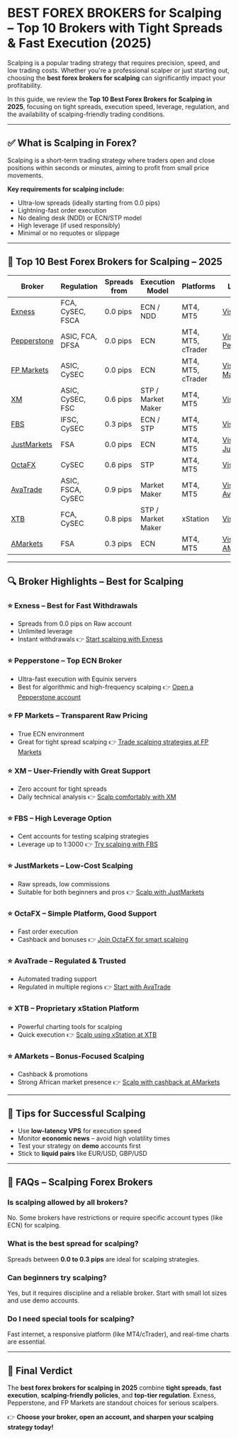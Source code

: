 # BEST FOREX BROKERS for Scalping – Top 10 Brokers with Tight Spreads & Fast Execution (2025)

Scalping is a popular trading strategy that requires precision, speed, and low trading costs. Whether you're a professional scalper or just starting out, choosing the **best forex brokers for scalping** can significantly impact your profitability.

In this guide, we review the **Top 10 Best Forex Brokers for Scalping in 2025**, focusing on tight spreads, execution speed, leverage, regulation, and the availability of scalping-friendly trading conditions.

---

## ✅ What is Scalping in Forex?

Scalping is a short-term trading strategy where traders open and close positions within seconds or minutes, aiming to profit from small price movements.

**Key requirements for scalping include:**

* Ultra-low spreads (ideally starting from 0.0 pips)
* Lightning-fast order execution
* No dealing desk (NDD) or ECN/STP model
* High leverage (if used responsibly)
* Minimal or no requotes or slippage

---

## 🎯 Top 10 Best Forex Brokers for Scalping – 2025

| Broker                                                                                                 | Regulation        | Spreads from | Execution Model    | Platforms         | Link Web                                                                                                     |
| ------------------------------------------------------------------------------------------------------ | ----------------- | ------------ | ------------------ | ----------------- | ------------------------------------------------------------------------------------------------------------ |
| [Exness](https://one.exnesstrack.org/a/english23)                                                      | FCA, CySEC, FSCA  | 0.0 pips     | ECN / NDD          | MT4, MT5          | [Visit Exness](https://one.exnesstrack.org/a/english23)                                                      |
| [Pepperstone](https://trk.pepperstonepartners.com/aff_c?offer_id=367&aff_id=33954)                     | ASIC, FCA, DFSA   | 0.0 pips     | ECN                | MT4, MT5, cTrader | [Visit Pepperstone](https://trk.pepperstonepartners.com/aff_c?offer_id=367&aff_id=33954)                     |
| [FP Markets](https://www.fpmarkets.com/?redir=stv&fpm-affiliate-utm-source=IB&fpm-affiliate-agt=56244) | ASIC, CySEC       | 0.0 pips     | ECN                | MT4, MT5, cTrader | [Visit FP Markets](https://www.fpmarkets.com/?redir=stv&fpm-affiliate-utm-source=IB&fpm-affiliate-agt=56244) |
| [XM](https://clicks.pipaffiliates.com/c?c=589901&l=en&p=0)                                             | ASIC, CySEC, FSC  | 0.6 pips     | STP / Market Maker | MT4, MT5          | [Visit XM](https://clicks.pipaffiliates.com/c?c=589901&l=en&p=0)                                             |
| [FBS](https://fbs.partners?ibl=587836&ibp=21398815)                                                    | IFSC, CySEC       | 0.3 pips     | ECN / STP          | MT4, MT5          | [Visit FBS](https://fbs.partners?ibl=587836&ibp=21398815)                                                    |
| [JustMarkets](https://one.justmarkets.link/a/79iqw0j6nj)                                               | FSA               | 0.0 pips     | ECN                | MT4, MT5          | [Visit JustMarkets](https://one.justmarkets.link/a/79iqw0j6nj)                                               |
| [OctaFX](https://my.octafx.com/open-account/?refid=ib35647800)                                         | CySEC             | 0.6 pips     | STP                | MT4, MT5          | [Visit OctaFX](https://my.octafx.com/open-account/?refid=ib35647800)                                         |
| [AvaTrade](https://www.avatrade.com?versionId=10301&tag=194438)                                        | ASIC, FSCA, CySEC | 0.9 pips     | Market Maker       | MT4, MT5          | [Visit AvaTrade](https://www.avatrade.com?versionId=10301&tag=194438)                                        |
| [XTB](https://link-pso.xtb.com/pso/zrUCY)                                                              | FCA, CySEC        | 0.8 pips     | STP / Market Maker | xStation          | [Visit XTB](https://link-pso.xtb.com/pso/zrUCY)                                                              |
| [AMarkets](https://amarketstrading.co/?g=WNRAN9)                                                       | FSA               | 0.3 pips     | ECN                | MT4, MT5          | [Visit AMarkets](https://amarketstrading.co/?g=WNRAN9)                                                       |

---

## 🔍 Broker Highlights – Best for Scalping

### ⭐ Exness – Best for Fast Withdrawals

* Spreads from 0.0 pips on Raw account
* Unlimited leverage
* Instant withdrawals
  👉 [Start scalping with Exness](https://one.exnesstrack.org/a/english23)

### ⭐ Pepperstone – Top ECN Broker

* Ultra-fast execution with Equinix servers
* Best for algorithmic and high-frequency scalping
  👉 [Open a Pepperstone account](https://trk.pepperstonepartners.com/aff_c?offer_id=367&aff_id=33954)

### ⭐ FP Markets – Transparent Raw Pricing

* True ECN environment
* Great for tight spread scalping
  👉 [Trade scalping strategies at FP Markets](https://www.fpmarkets.com/?redir=stv&fpm-affiliate-utm-source=IB&fpm-affiliate-agt=56244)

### ⭐ XM – User-Friendly with Great Support

* Zero account for tight spreads
* Daily technical analysis
  👉 [Scalp comfortably with XM](https://clicks.pipaffiliates.com/c?c=589901&l=en&p=0)

### ⭐ FBS – High Leverage Option

* Cent accounts for testing scalping strategies
* Leverage up to 1:3000
  👉 [Try scalping with FBS](https://fbs.partners?ibl=587836&ibp=21398815)

### ⭐ JustMarkets – Low-Cost Scalping

* Raw spreads, low commissions
* Suitable for both beginners and pros
  👉 [Scalp with JustMarkets](https://one.justmarkets.link/a/79iqw0j6nj)

### ⭐ OctaFX – Simple Platform, Good Support

* Fast order execution
* Cashback and bonuses
  👉 [Join OctaFX for smart scalping](https://my.octafx.com/open-account/?refid=ib35647800)

### ⭐ AvaTrade – Regulated & Trusted

* Automated trading support
* Regulated in multiple regions
  👉 [Start with AvaTrade](https://www.avatrade.com?versionId=10301&tag=194438)

### ⭐ XTB – Proprietary xStation Platform

* Powerful charting tools for scalping
* Quick execution
  👉 [Scalp using xStation at XTB](https://link-pso.xtb.com/pso/zrUCY)

### ⭐ AMarkets – Bonus-Focused Scalping

* Cashback & promotions
* Strong African market presence
  👉 [Scalp with cashback at AMarkets](https://amarketstrading.co/?g=WNRAN9)

---

## 📌 Tips for Successful Scalping

* Use **low-latency VPS** for execution speed
* Monitor **economic news** – avoid high volatility times
* Test your strategy on **demo** accounts first
* Stick to **liquid pairs** like EUR/USD, GBP/USD

---

## 📘 FAQs – Scalping Forex Brokers

### Is scalping allowed by all brokers?

No. Some brokers have restrictions or require specific account types (like ECN) for scalping.

### What is the best spread for scalping?

Spreads between **0.0 to 0.3 pips** are ideal for scalping strategies.

### Can beginners try scalping?

Yes, but it requires discipline and a reliable broker. Start with small lot sizes and use demo accounts.

### Do I need special tools for scalping?

Fast internet, a responsive platform (like MT4/cTrader), and real-time charts are essential.

---

## 🧭 Final Verdict

The **best forex brokers for scalping in 2025** combine **tight spreads**, **fast execution**, **scalping-friendly policies**, and **top-tier regulation**. Exness, Pepperstone, and FP Markets are standout choices for serious scalpers.

👉 **Choose your broker, open an account, and sharpen your scalping strategy today!**
